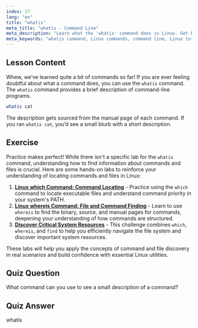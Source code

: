 ```yaml
---
index: 17
lang: "en"
title: "whatis"
meta_title: "whatis - Command Line"
meta_description: "Learn what the 'whatis' command does in Linux. Get brief descriptions of commands quickly. Essential for beginners to understand Linux commands."
meta_keywords: "whatis command, Linux commands, command line, Linux tutorial, Linux for beginners, command description, Linux guide"
---
```


## Lesson Content

Whew, we’ve learned quite a bit of commands so far! If you are ever feeling doubtful about what a command does, you can use the `whatis` command. The `whatis` command provides a brief description of command-line programs.

```bash
whatis cat
```

The description gets sourced from the manual page of each command. If you ran `whatis cat`, you’d see a small blurb with a short description.

## Exercise

Practice makes perfect! While there isn't a specific lab for the `whatis` command, understanding how to find information about commands and files is crucial. Here are some hands-on labs to reinforce your understanding of locating commands and files in Linux:

1.  **[Linux which Command: Command Locating](https://labex.io/labs/linux-linux-which-command-command-locating-215210)** - Practice using the `which` command to locate executable files and understand command priority in your system's PATH.
2.  **[Linux whereis Command: File and Command Finding](https://labex.io/labs/linux-linux-whereis-command-file-and-command-finding-215211)** - Learn to use `whereis` to find the binary, source, and manual pages for commands, deepening your understanding of how commands are structured.
3.  **[Discover Critical System Resources](https://labex.io/labs/linux-discover-critical-system-resources-388032)** - This challenge combines `which`, `whereis`, and `find` to help you efficiently navigate the file system and discover important system resources.

These labs will help you apply the concepts of command and file discovery in real scenarios and build confidence with essential Linux utilities.

## Quiz Question

What command can you use to see a small description of a command?

## Quiz Answer

whatis
